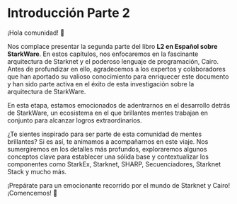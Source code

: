 # Introducción Parte 2

¡Hola comunidad! 👋

Nos complace presentar la segunda parte del libro **L2 en Español sobre StarkWare**. En estos capítulos, nos enfocaremos en la fascinante arquitectura de Starknet y el poderoso lenguaje de programación, Cairo. Antes de profundizar en ello, agradecemos a los expertos y colaboradores que han aportado su valioso conocimiento para enriquecer este documento y han sido parte activa en el éxito de esta investigación sobre la arquitectura de StarkWare.

En esta etapa, estamos emocionados de adentrarnos en el desarrollo detrás de StarkWare, un ecosistema en el que brillantes mentes trabajan en conjunto para alcanzar logros extraordinarios.

¿Te sientes inspirado para ser parte de esta comunidad de mentes brillantes? Si es así, te animamos a acompañarnos en este viaje. Nos sumergiremos en los detalles más profundos, exploraremos algunos conceptos clave para establecer una sólida base y contextualizar los componentes como StarkEx, Starknet, SHARP, Secuenciadores, Starknet Stack y mucho más.

¡Prepárate para un emocionante recorrido por el mundo de Starknet y Cairo! ¡Comencemos! 🚀